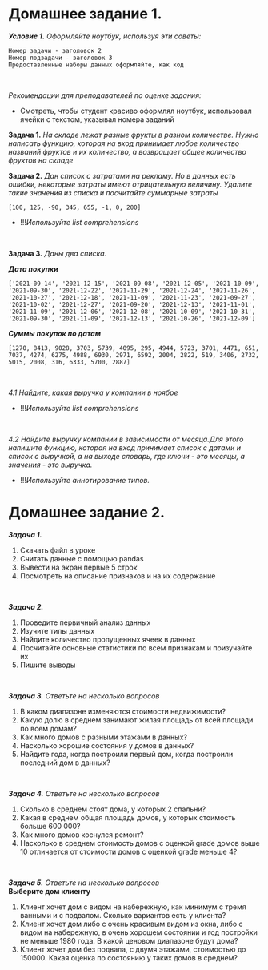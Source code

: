 #  Домашнее задание 1.
***Условие 1.*** *Оформляйте ноутбук, используя эти советы:*

```
Номер задачи - заголовок 2
Номер подзадачи - заголовок 3
Предоставленные наборы данных оформляйте, как код
``` 
<br>

*Рекомендации для преподавателей по оценке задания:*
- Смотреть, чтобы студент красиво оформлял ноутбук, использовал ячейки с текстом, указывал номера заданий

**Задача 1.** *На складе лежат разные фрукты в разном количестве. Нужно написать функцию, которая на вход принимает любое количество названий фруктов и их количество, а возвращает общее количество фруктов на складе*

**Задача 2.** *Дан список с затратами на рекламу. Но в данных есть ошибки, некоторые затраты имеют отрицательную величину. Удалите такие значения из списка и посчитайте суммарные затраты*

```
[100, 125, -90, 345, 655, -1, 0, 200]
``` 
- !!!*Используйте list comprehensions*
<br>

**Задача 3.** *Даны два списка.*

***Дата покупки***

```
['2021-09-14', '2021-12-15', '2021-09-08', '2021-12-05', '2021-10-09', '2021-09-30', '2021-12-22', '2021-11-29', '2021-12-24', '2021-11-26', '2021-10-27', '2021-12-18', '2021-11-09', '2021-11-23', '2021-09-27', '2021-10-02', '2021-12-27', '2021-09-20', '2021-12-13', '2021-11-01', '2021-11-09', '2021-12-06', '2021-12-08', '2021-10-09', '2021-10-31', '2021-09-30', '2021-11-09', '2021-12-13', '2021-10-26', '2021-12-09']
```
***Суммы покупок по датам***

```
[1270, 8413, 9028, 3703, 5739, 4095, 295, 4944, 5723, 3701, 4471, 651, 7037, 4274, 6275, 4988, 6930, 2971, 6592, 2004, 2822, 519, 3406, 2732, 5015, 2008, 316, 6333, 5700, 2887]
``` 
<br>

*4.1 Найдите, какая выручка у компании в ноябре*
- !!!*Используйте list comprehensions*
<br>

*4.2 Найдите выручку компании в зависимости от месяца.Для этого напишите функцию, которая на вход принимает список с датами и список с выручкой, а на выходе словарь, где ключи - это месяцы, а значения - это выручка.*

- !!!*Используйте аннотирование типов.*

#  Домашнее задание 2.
***Задача 1.*** <br>
1. Скачать файл в уроке
2. Считать данные с помощью pandas
3. Вывести на экран первые 5 строк
4. Посмотреть на описание признаков и на их содержание
<br>

***Задача 2.*** <br>
1. Проведите первичный анализ данных
2. Изучите типы данных
3. Найдите количество пропущенных ячеек в данных
4. Посчитайте основные статистики по всем признакам и поизучайте их
5. Пишите выводы
<br>

***Задача 3.*** *Ответьте на несколько вопросов* <br>
1. В каком диапазоне изменяются стоимости недвижимости?
2. Какую долю в среднем занимают жилая площадь от всей площади по всем домам?
3. Как много домов с разными этажами в данных?
4. Насколько хорошие состояния у домов в данных?
5. Найдите года, когда построили первый дом, когда построили последний дом в данных?
<br>

***Задача 4.*** *Ответьте на несколько вопросов* <br>
1. Сколько в среднем стоят дома, у которых 2 спальни?
2. Какая в среднем общая площадь домов, у которых стоимость больше 600 000?
3. Как много домов коснулся ремонт?
4. Насколько в среднем стоимость домов с оценкой grade домов выше 10 отличается от стоимости домов с оценкой grade меньше 4?
<br>

***Задача 5.*** *Ответьте на несколько вопросов* <br>
**Выберите дом клиенту**
1. Клиент хочет дом с видом на набережную, как минимум с тремя ванными и с подвалом. Сколько вариантов есть у клиента?
2. Клиент хочет дом либо с очень красивым видом из окна, либо с видом на набережную, в очень хорошем состоянии и год постройки не меньше 1980 года. В какой ценовом диапазоне будут дома?
3. Клиент хочет дом без подвала, с двумя этажами, стоимостью до 150000. Какая оценка по состоянию у таких домов в среднем?
<br>


